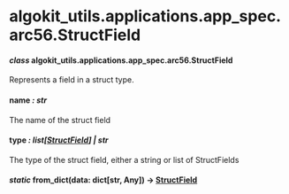 # algokit_utils.applications.app_spec.arc56.StructField

#### *class* algokit_utils.applications.app_spec.arc56.StructField

Represents a field in a struct type.

#### name *: str*

The name of the struct field

#### type *: list[[StructField](#algokit_utils.applications.app_spec.arc56.StructField)] | str*

The type of the struct field, either a string or list of StructFields

#### *static* from_dict(data: dict[str, Any]) → [StructField](#algokit_utils.applications.app_spec.arc56.StructField)
